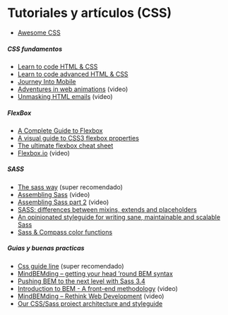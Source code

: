 # Tutoriales y artículos (CSS)

* [Awesome CSS](https://github.com/sotayamashita/awesome-css#awesome-css)

##### CSS fundamentos
* [Learn to code HTML & CSS](http://learn.shayhowe.com/html-css/)
* [Learn to code advanced HTML & CSS ](http://learn.shayhowe.com/advanced-html-css/)
* [Journey Into Mobile](https://www.codeschool.com/courses/journey-into-mobile)
* [Adventures in web animations](https://www.codeschool.com/courses/adventures-in-web-animations) (video)
* [Unmasking HTML emails](https://www.codeschool.com/courses/unmasking-html-emails) (video)


##### FlexBox
* [A Complete Guide to Flexbox](https://css-tricks.com/snippets/css/a-guide-to-flexbox/)
* [A visual guide to CSS3 flexbox properties](https://scotch.io/tutorials/a-visual-guide-to-css3-flexbox-properties)
* [The ultimate flexbox cheat sheet](http://www.sketchingwithcss.com/samplechapter/cheatsheet.html)
* [Flexbox.io](http://flexbox.io/#/) (video)

##### SASS
* [The sass way](http://thesassway.com) (super recomendado)
* [Assembling Sass](https://www.codeschool.com/courses/assembling-sass) (video)
* [Assembling Sass part 2](https://www.codeschool.com/courses/assembling-sass-part-2) (video)
* [SASS: differences between mixins, extends and placeholders](http://krasimirtsonev.com/blog/article/SASS-mixins-extends-and-placeholders-differences-use-cases)
* [An opinionated styleguide for writing sane, maintainable and scalable Sass](http://sass-guidelin.es)
* [Sass & Compass color functions](http://jackiebalzer.com/color)


##### Guias y buenas practicas
* [Css guide line](http://cssguidelin.es) (super recomendado)
* [MindBEMding – getting your head ’round BEM syntax](http://csswizardry.com/2013/01/mindbemding-getting-your-head-round-bem-syntax/)
* [Pushing BEM to the next level with Sass 3.4](https://medium.com/@marcmintel/pushing-bem-to-the-next-level-with-sass-3-4-5239d2371321)
* [Introduction to BEM - A front-end methodology](https://www.youtube.com/watch?v=IO-4Z32O--c&feature=youtu.be) (video)
* [MindBEMding – Rethink Web Development](https://www.youtube.com/watch?v=vgg-NsKZaE4&feature=youtu.be) (video)
* [Our CSS/Sass project architecture and styleguide](https://subvisual.co/blog/posts/32-our-css-sass-project-architecture-and-styleguide)

